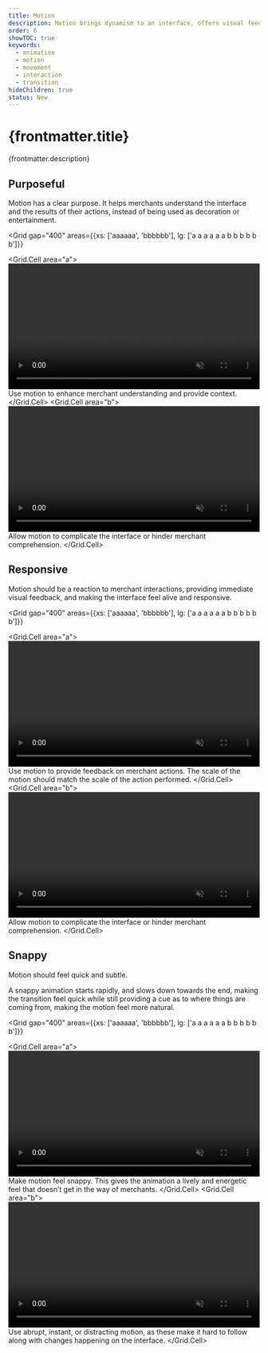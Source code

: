 ```yaml
---
title: Motion
description: Motion brings dynamism to an interface, offers visual feedback, and aids merchants understanding the outcomes of their actions.
order: 6
showTOC: true
keywords:
  - animation
  - motion
  - movement
  - interaction
  - transition
hideChildren: true
status: New
---
```


# {frontmatter.title}

<Lede>{frontmatter.description}</Lede>

<Subnav />

## Purposeful

Motion has a clear purpose. It helps merchants understand the interface and the results of their actions, instead of being used as decoration or entertainment.

<Grid
  gap="400"
  areas={{xs: ['aaaaaa', 'bbbbbb'], lg: ['a a a a a a b b b b b b']}}
>
  <Grid.Cell area="a">
    <Do>
      <video
        width="100%"
        height="auto"
        controls
        autoPlay
        playsInline
        muted
        loop
      >
        <source
          src="/images/design/motion/overview/01-purposeful-do.mp4"
          type="video/mp4"
        />
        Transition between two menu items, featuring a quick subtle transition that
        animates elements that were already in view.
      </video>
      Use motion to enhance merchant understanding and provide context.
    </Do>
  </Grid.Cell>
  <Grid.Cell area="b">
    <Dont>
      <video
        width="100%"
        height="auto"
        controls
        autoPlay
        playsInline
        muted
        loop
      >
        <source
          src="/images/design/motion/overview/01-purposeful-dont.mp4"
          type="video/mp4"
        />
        Transition between two menu items, featuring a elaborate transition that
        animates all elements that change on the page.
      </video>
      Allow motion to complicate the interface or hinder merchant comprehension.
    </Dont>
  </Grid.Cell>
</Grid>

## Responsive

Motion should be a reaction to merchant interactions, providing immediate visual feedback, and making the interface feel alive and responsive.

<Grid
  gap="400"
  areas={{xs: ['aaaaaa', 'bbbbbb'], lg: ['a a a a a a b b b b b b']}}
>
  <Grid.Cell area="a">
    <Do>
      <video
        width="100%"
        height="auto"
        controls
        autoPlay
        playsInline
        muted
        loop
      >
        <source
          src="/images/design/motion/overview/02-responsive-do.mp4"
          type="video/mp4"
        />
        An animation of a tick mark that mimics how one draws it on a page.
      </video>
      Use motion to provide feedback on merchant actions. The scale of the motion
      should match the scale of the action performed.
    </Do>
  </Grid.Cell>
  <Grid.Cell area="b">
    <Dont>
      <video
        width="100%"
        height="auto"
        controls
        autoPlay
        playsInline
        muted
        loop
      >
        <source
          src="/images/design/motion/overview/02-responsive-dont.mp4"
          type="video/mp4"
        />
        An elaborate animation of the tick mark that fills in the container and rotates
        the tick mark.
      </video>
      Allow motion to complicate the interface or hinder merchant comprehension.
    </Dont>
  </Grid.Cell>
</Grid>

## Snappy

Motion should feel quick and subtle.

A snappy animation starts rapidly, and slows down towards the end, making the transition feel quick while still providing a cue as to where things are coming from, making the motion feel more natural.

<Grid
  gap="400"
  areas={{xs: ['aaaaaa', 'bbbbbb'], lg: ['a a a a a a b b b b b b']}}
>
  <Grid.Cell area="a">
    <Do>
      <video
        width="100%"
        height="auto"
        controls
        autoPlay
        playsInline
        muted
        loop
      >
        <source
          src="/images/design/motion/overview/03-snappy-do.mp4"
          type="video/mp4"
        />
        Quick transition with a dropdown menu moving into position
      </video>
      Make motion feel snappy. This gives the animation a lively and energetic feel
      that doesn’t get in the way of merchants.
    </Do>
  </Grid.Cell>
  <Grid.Cell area="b">
    <Dont>
      <video
        width="100%"
        height="auto"
        controls
        autoPlay
        playsInline
        muted
        loop
      >
        <source
          src="/images/design/motion/overview/03-snappy-dont.mp4"
          type="video/mp4"
        />
        Dropdown menu showing up instantly without a transition.
      </video>
      Use abrupt, instant, or distracting motion, as these make it hard to follow
      along with changes happening on the interface.
    </Dont>
  </Grid.Cell>
</Grid>
